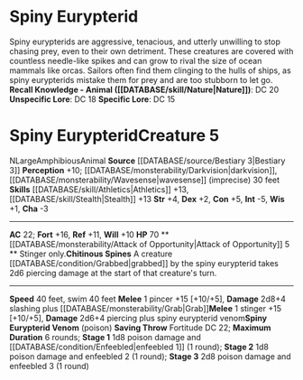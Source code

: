 ﻿---
ac: '22'
alignment: N
charisma: '-3'
constitution: '+5'
creature_ability:
- Attack of Opportunity
- Chitinous Spines
- Spiny Eurypterid Venom
creature_family: '[[DATABASE/monsterfamily/Eurypterid|Eurypterid]]'
dexterity: '+2'
fortitude: '+16'
hp: '70'
id: '1152'
intelligence: '-5'
land_speed: '40'
level: '5'
max_speed: '40'
name: Spiny Eurypterid
perception: '+10'
rarity: Common
reflex: '+11'
sense:
- '[[DATABASE/monsterability/Darkvision|darkvision]]'
- '[[DATABASE/monsterability/Wavesense|wavesense]] (imprecise) 30 feet'
size: Large
skill:
- '[[DATABASE/skill/Athletics|Athletics]] +13'
- '[[DATABASE/skill/Stealth|Stealth]] +13'
source: '[[DATABASE/source/Bestiary 3|Bestiary 3]]'
speed:
- 40 feet
- swim 40 feet
strength: '+4'
strength_req: '4'
strongest_save:
- Fortitude
swim_speed: '40'
trait:
- '[[DATABASE/trait/Amphibious|Amphibious]]'
- '[[DATABASE/trait/Animal|Animal]]'
type: Creature
vision: Darkvision
weakest_save:
- Will
will: '+10'
wisdom: '+1'

---
# Spiny Eurypterid

Spiny eurypterids are aggressive, tenacious, and utterly unwilling to stop chasing prey, even to their own detriment. These creatures are covered with countless needle-like spikes and can grow to rival the size of ocean mammals like orcas. Sailors often find them clinging to the hulls of ships, as spiny eurypterids mistake them for prey and are too stubborn to let go.
**Recall Knowledge - Animal ([[DATABASE/skill/Nature|Nature]])**: DC 20
**Unspecific Lore**: DC 18
**Specific Lore**: DC 15

# Spiny Eurypterid<span class="item-type">Creature 5</span>

<span class="trait-alignment item-trait">N</span><span class="trait-size item-trait">Large</span><span class="item-trait">Amphibious</span><span class="item-trait">Animal</span>
**Source** [[DATABASE/source/Bestiary 3|Bestiary 3]]
**Perception** +10; [[DATABASE/monsterability/Darkvision|darkvision]], [[DATABASE/monsterability/Wavesense|wavesense]] (imprecise) 30 feet
**Skills** [[DATABASE/skill/Athletics|Athletics]] +13, [[DATABASE/skill/Stealth|Stealth]] +13
**Str** +4, **Dex** +2, **Con** +5, **Int** -5, **Wis** +1, **Cha** -3

---
**AC** 22; **Fort** +16, **Ref** +11, **Will** +10
**HP** 70
<span class="in-box-ability">**[[DATABASE/monsterability/Attack of Opportunity|Attack of Opportunity]] <span class="action-icon">5</span> ** Stinger only.</span><span class="in-box-ability">**Chitinous Spines** A creature [[DATABASE/condition/Grabbed|grabbed]] by the spiny eurypterid takes 2d6 piercing damage at the start of that creature's turn.</span>

---
**Speed** 40 feet, swim 40 feet
<span class="in-box-ability">**Melee** <span class="action-icon">1</span> pincer +15 [+10/+5], **Damage** 2d8+4 slashing plus [[DATABASE/monsterability/Grab|Grab]]</span><span class="in-box-ability">**Melee** <span class="action-icon">1</span> stinger +15 [+10/+5], **Damage** 2d6+4 piercing plus spiny eurypterid venom</span><span class="in-box-ability">**Spiny Eurypterid Venom** (poison) **Saving Throw** Fortitude DC 22; **Maximum Duration** 6 rounds; **Stage 1** 1d8 poison damage and [[DATABASE/condition/Enfeebled|enfeebled 1]] (1 round); **Stage 2** 1d8 poison damage and enfeebled 2 (1 round); **Stage 3** 2d8 poison damage and enfeebled 3 (1 round)</span>